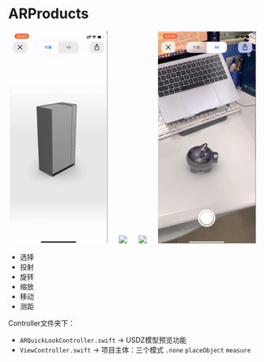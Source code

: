 # ARProducts

<div align=center><img width="198" src="media/15586656007307/IMG_0945.png"/> &nbsp &nbsp &nbsp<img width="198" src="media/15586656007307/IMG_0946.png"/> &nbsp &nbsp &nbsp<img width="198" src="media/15586656007307/IMG_0947.png"/> &nbsp &nbsp &nbsp<img width="198" src="media/15586656007307/IMG_0948.png"/></div>

* 选择
* 投射 
* 旋转
* 缩放
* 移动
* 测距



Controller文件夹下：

* `ARQuickLookController.swift` → USDZ模型预览功能
* `ViewController.swift` → 项目主体：三个模式 `.none` `placeObject` `measure`
